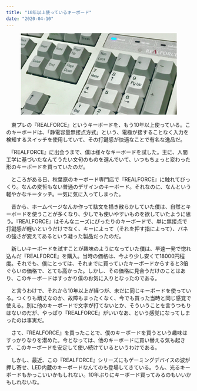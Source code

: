 ```yaml
---
title: "10年以上使っているキーボード"
date: "2020-04-10"
---
```


<figure>

![](assets/n74f057e26d30_17f65c6c2e4cc05bb1afb425b4458950.jpeg)

</figure>

　東プレの『REALFORCE』というキーボードを、もう10年以上使っている。このキーボードは、「静電容量無接点方式」という、電極が接することなく入力を検知するスイッチを使用していて、その打鍵感が快適なことで有名な逸品だ。

　『REALFORCE』に出会うまで、僕は様々なキーボードを試した。主に、人間工学に基づいたなんてうたい文句のものを選んでいて、いつもちょっと変わった形のキーボードを買っていたのだ。

　ところがある日、秋葉原のキーボード専門店で『REALFORCE』に触れてびっくり。なんの変哲もない普通のデザインのキーボード。それなのに、なんという軽やかなキータッチ。一気に気に入ってしまった。

　昔から、ホームページなんか作って駄文を描き散らかしていた僕は、自然とキーボードを使うことが多くなり、少しでも使いやすいものを欲していたように思う。『REALFORCE』はそんなニーズにぴったりのキーボードで、単に無接点で打鍵感が軽いというだけでなく、キーによって（それを押す指によって）、バネの強さが変えてあるという凝った製品だったのだ。

　新しいキーボードを試すことが趣味のようになっていた僕は、早速一発で惚れ込んだ『REALFORCE』を購入。当時の価格は、今より少し安くて18000円程度。それでも、僕にとっては、それまでに買っていたキーボードからすると3倍ぐらいの価格で、とても高かった。しかし、その価格に見合うだけのことはあり、このキーボードはすっかり僕のお気に入りとなったのである。

　と言うわけで、それから10年以上が経つが、未だに同じキーボードを使っている。つくりも頑丈なのか、故障もまったくなく、今でも買った当時と同じ感覚で使える。別に他のキーボードで文字が打てないとか、そういうことを言うつもりはないのだが、やっぱり『REALFORCE』がいいなあ、という感覚になってしまったのは事実だ。

　さて、『REALFORCE』を買ったことで、僕のキーボードを買うという趣味はすっかりなりを潜めた。今となっては、他のキーボードに買い替える気も起きず、このキーボードを安定して使い続けているというわけである。

　しかし、最近、この『REALFORCE』シリーズにもゲーミングデバイスの波が押し寄せ、LED内蔵のキーボードなんてのも登場してきている。うん、光るキーボードもかっこいいかもしれない。10年ぶりにキーボード買ってみるのもいいかもしれないな。
